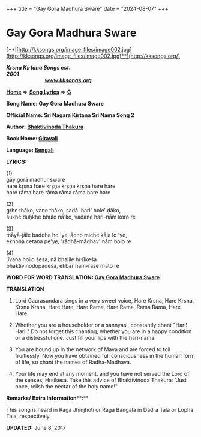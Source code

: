 +++
title = "Gay Gora Madhura Sware"
date = "2024-08-07"
+++

# Gay Gora Madhura Sware
[**![http://kksongs.org/image_files/image002.jpg](http://kksongs.org/image_files/image002.jpg)**](http://kksongs.org/)

**_Krsna Kirtana Songs est. 2001_**                                                                                                                                                 **_www.kksongs.org_**

**[Home](http://kksongs.org/)** **⇒** **[Song Lyrics](http://kksongs.org/lyrics.html)** **⇒** **[G](http://kksongs.org/songs/song_g.html)**

**Song Name: Gay Gora Madhura Sware**

**Official Name: Sri Nagara Kirtana Sri Nama Song 2**

**Author:** [**Bhaktivinoda Thakura**](http://kksongs.org/authors/list/bhaktivinoda.html)

**Book Name: [Gitavali](http://kksongs.org/authors/literature/gitavali.html)**

**Language: [Bengali](http://kksongs.org/language/list/bengali.html)**

**LYRICS:**

(1)  
gāy gorā madhur sware  
hare kṛṣṇa hare kṛṣṇa kṛṣṇa kṛṣṇa hare hare  
hare rāma hare rāma rāma rāma hare hare

(2)  
gṛhe thāko, vane thāko, sadā 'hari' bole' ḍāko,  
sukhe duḥkhe bhulo nā'ko, vadane hari-nām koro re

(3)  
māyā-jāle baddha ho 'ye, ācho miche kāja lo 'ye,  
ekhona cetana pe'ye, 'rādhā-mādhav' nām bolo re

(4)  
jīvana hoilo śeṣa, nā bhajile hṛṣīkeśa  
bhaktivinodopadeśa, ekbār nām-rase māto re

**WORD FOR WORD TRANSLATION: [Gay Gora Madhura Sware](http://kksongs.org/synonym/g/gaygoramadhursware.html)**

**TRANSLATION**

1) Lord Gaurasundara sings in a very sweet voice, Hare Krsna, Hare Krsna, Krsna Krsna, Hare Hare, Hare Rama, Hare Rama, Rama Rama, Hare Hare.

2) Whether you are a householder or a sannyasi, constantly chant "Hari! Hari!" Do not forget this chanting, whether you are in a happy condition or a distressful one. Just fill your lips with the hari-nama.

3) You are bound up in the network of Maya and are forced to toil fruitlessly. Now you have obtained full consciousness in the human form of life, so chant the names of Radha-Madhava.

4) Your life may end at any moment, and you have not served the Lord of the senses, Hrsikesa. Take this advice of Bhaktivinoda Thakura: "Just once, relish the nectar of the holy name!"

**Remarks/ Extra Information****:**

This song is heard in Raga Jhinjhoti or Raga Bangala in Dadra Tala or Lopha Tala, respectively.

**UPDATED:** June 8, 2017